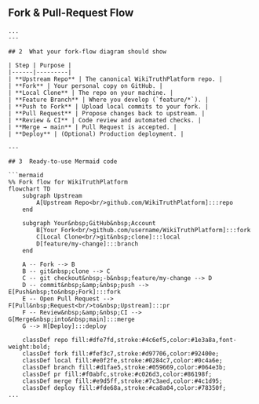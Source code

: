 ## Fork & Pull-Request Flow

```mermaid
...
---

## 2  What your fork-flow diagram should show

| Step | Purpose |
|------|---------|
| **Upstream Repo** | The canonical WikiTruthPlatform repo. |
| **Fork** | Your personal copy on GitHub. |
| **Local Clone** | The repo on your machine. |
| **Feature Branch** | Where you develop (`feature/*`). |
| **Push to Fork** | Upload local commits to your fork. |
| **Pull Request** | Propose changes back to upstream. |
| **Review & CI** | Code review and automated checks. |
| **Merge → main** | Pull Request is accepted. |
| **Deploy** | (Optional) Production deployment. |

---

## 3  Ready-to-use Mermaid code

```mermaid
%% Fork flow for WikiTruthPlatform
flowchart TD
    subgraph Upstream
        A[Upstream Repo<br/>github.com/WikiTruthPlatform]:::repo
    end

    subgraph Your&nbsp;GitHub&nbsp;Account
        B[Your Fork<br/>github.com/username/WikiTruthPlatform]:::fork
        C[Local Clone<br/>git&nbsp;clone]:::local
        D[feature/my-change]:::branch
    end

    A -- Fork --> B
    B -- git&nbsp;clone --> C
    C -- git checkout&nbsp;-b&nbsp;feature/my-change --> D
    D -- commit&nbsp;&amp;&nbsp;push --> E[Push&nbsp;to&nbsp;Fork]:::fork
    E -- Open Pull Request --> F[Pull&nbsp;Request<br/>to&nbsp;Upstream]:::pr
    F -- Review&nbsp;&amp;&nbsp;CI --> G[Merge&nbsp;into&nbsp;main]:::merge
    G --> H[Deploy]:::deploy

    classDef repo fill:#dfe7fd,stroke:#4c6ef5,color:#1e3a8a,font-weight:bold;
    classDef fork fill:#fef3c7,stroke:#d97706,color:#92400e;
    classDef local fill:#e0f2fe,stroke:#0284c7,color:#0c4a6e;
    classDef branch fill:#d1fae5,stroke:#059669,color:#064e3b;
    classDef pr fill:#f0abfc,stroke:#c026d3,color:#86198f;
    classDef merge fill:#e9d5ff,stroke:#7c3aed,color:#4c1d95;
    classDef deploy fill:#fde68a,stroke:#ca8a04,color:#78350f;
...
